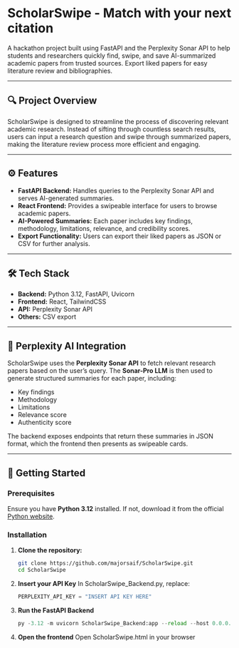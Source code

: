 # ScholarSwipe - Match with your next citation

A hackathon project built using FastAPI and the Perplexity Sonar API to help students and researchers quickly find, swipe, and save AI-summarized academic papers from trusted sources. Export liked papers for easy literature review and bibliographies.

---

## 🔍 Project Overview

ScholarSwipe is designed to streamline the process of discovering relevant academic research. Instead of sifting through countless search results, users can input a research question and swipe through summarized papers, making the literature review process more efficient and engaging.

---

## ⚙️ Features

- **FastAPI Backend:** Handles queries to the Perplexity Sonar API and serves AI-generated summaries.  
- **React Frontend:** Provides a swipeable interface for users to browse academic papers.  
- **AI-Powered Summaries:** Each paper includes key findings, methodology, limitations, relevance, and credibility scores.  
- **Export Functionality:** Users can export their liked papers as JSON or CSV for further analysis.

---

## 🛠️ Tech Stack

- **Backend:** Python 3.12, FastAPI, Uvicorn  
- **Frontend:** React, TailwindCSS  
- **API:** Perplexity Sonar API  
- **Others:** CSV export  

---

## 🤖 Perplexity AI Integration

ScholarSwipe uses the **Perplexity Sonar API** to fetch relevant research papers based on the user’s query. The **Sonar-Pro LLM** is then used to generate structured summaries for each paper, including:

- Key findings  
- Methodology  
- Limitations  
- Relevance score  
- Authenticity score  

The backend exposes endpoints that return these summaries in JSON format, which the frontend then presents as swipeable cards.  

---

## 🚀 Getting Started

### Prerequisites

Ensure you have **Python 3.12** installed. If not, download it from the official [Python website](https://www.python.org/downloads/).

### Installation

1. **Clone the repository:**
   ```bash
   git clone https://github.com/majorsaif/ScholarSwipe.git
   cd ScholarSwipe
2. **Insert your API Key**
   In ScholarSwipe_Backend.py, replace:
   ```python
   PERPLEXITY_API_KEY = "INSERT API KEY HERE"
3. **Run the FastAPI Backend**
   ```python
   py -3.12 -m uvicorn ScholarSwipe_Backend:app --reload --host 0.0.0.0 --port 8000
4. **Open the frontend**
   Open ScholarSwipe.html in your browser
